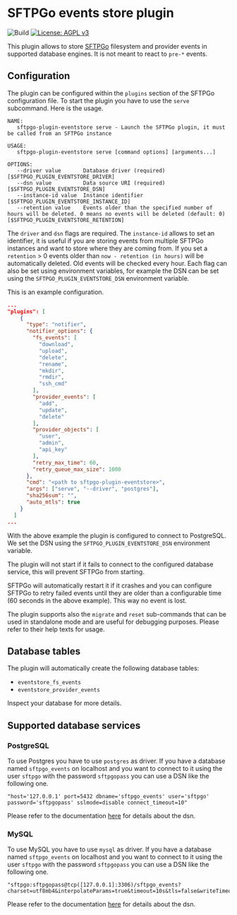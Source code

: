 # SFTPGo events store plugin

![Build](https://github.com/sftpgo/sftpgo-plugin-eventstore/workflows/Build/badge.svg?branch=main&event=push)
[![License: AGPL v3](https://img.shields.io/badge/License-AGPLv3-blue.svg)](https://www.gnu.org/licenses/agpl-3.0)

This plugin allows to store [SFTPGo](https://github.com/drakkan/sftpgo/) filesystem and provider events in supported database engines. It is not meant to react to `pre-*` events.

## Configuration

The plugin can be configured within the `plugins` section of the SFTPGo configuration file. To start the plugin you have to use the `serve` subcommand. Here is the usage.

```shell
NAME:
   sftpgo-plugin-eventstore serve - Launch the SFTPGo plugin, it must be called from an SFTPGo instance

USAGE:
   sftpgo-plugin-eventstore serve [command options] [arguments...]

OPTIONS:
   --driver value       Database driver (required) [$SFTPGO_PLUGIN_EVENTSTORE_DRIVER]
   --dsn value          Data source URI (required) [$SFTPGO_PLUGIN_EVENTSTORE_DSN]
   --instance-id value  Instance identifier [$SFTPGO_PLUGIN_EVENTSTORE_INSTANCE_ID]
   --retention value    Events older than the specified number of hours will be deleted. 0 means no events will be deleted (default: 0) [$SFTPGO_PLUGIN_EVENTSTORE_RETENTION]
```

The `driver` and `dsn` flags are required. The `instance-id` allows to set an identifier, it is useful if you are storing events from multiple SFTPGo instances and want to store where they are coming from.
If you set a `retention` > 0 events older than `now - retention (in hours)` will be automatically deleted. Old events will be checked every hour.
Each flag can also be set using environment variables, for example the DSN can be set using the `SFTPGO_PLUGIN_EVENTSTORE_DSN` environment variable.

This is an example configuration.

```json
...
"plugins": [
    {
      "type": "notifier",
      "notifier_options": {
        "fs_events": [
          "download",
          "upload",
          "delete",
          "rename",
          "mkdir",
          "rmdir",
          "ssh_cmd"
        ],
        "provider_events": [
          "add",
          "update",
          "delete"
        ],
        "provider_objects": [
          "user",
          "admin",
          "api_key"
        ],
        "retry_max_time": 60,
        "retry_queue_max_size": 1000
      },
      "cmd": "<path to sftpgo-plugin-eventstore>",
      "args": ["serve", "--driver", "postgres"],
      "sha256sum": "",
      "auto_mtls": true
    }
  ]
...
```

With the above example the plugin is configured to connect to PostgreSQL. We set the DSN using the `SFTPGO_PLUGIN_EVENTSTORE_DSN` environment variable.

The plugin will not start if it fails to connect to the configured database service, this will prevent SFTPGo from starting.

SFTPGo will automatically restart it if it crashes and you can configure SFTPGo to retry failed events until they are older than a configurable time (60 seconds in the above example). This way no event is lost.

The plugin supports also the `migrate` and `reset` sub-commands that can be used in standalone mode and are useful for debugging purposes. Please refer to their help texts for usage.

## Database tables

The plugin will automatically create the following database tables:

- `eventstore_fs_events`
- `eventstore_provider_events`

Inspect your database for more details.

## Supported database services

### PostgreSQL

To use Postgres you have to use `postgres` as driver. If you have a database named `sftpgo_events` on localhost and you want to connect to it using the user `sftpgo` with the password `sftpgopass` you can use a DSN like the following one.

```shell
"host='127.0.0.1' port=5432 dbname='sftpgo_events' user='sftpgo' password='sftpgopass' sslmode=disable connect_timeout=10"
```

Please refer to the documentation [here](https://github.com/go-gorm/postgres) for details about the dsn.

### MySQL

To use MySQL you have to use `mysql` as driver. If you have a database named `sftpgo_events` on localhost and you want to connect to it using the user `sftpgo` with the password `sftpgopass` you can use a DSN like the following one.

```shell
"sftpgo:sftpgopass@tcp([127.0.0.1]:3306)/sftpgo_events?charset=utf8mb4&interpolateParams=true&timeout=10s&tls=false&writeTimeout=10s&readTimeout=10s&parseTime=true"
```

Please refer to the documentation [here](https://github.com/go-gorm/mysql) for details about the dsn.
